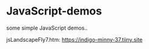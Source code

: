 # JavaScript-demos
some simple JavaScript demos..

jsLandscapeFly7.htm: 
https://indigo-minny-37.tiiny.site

